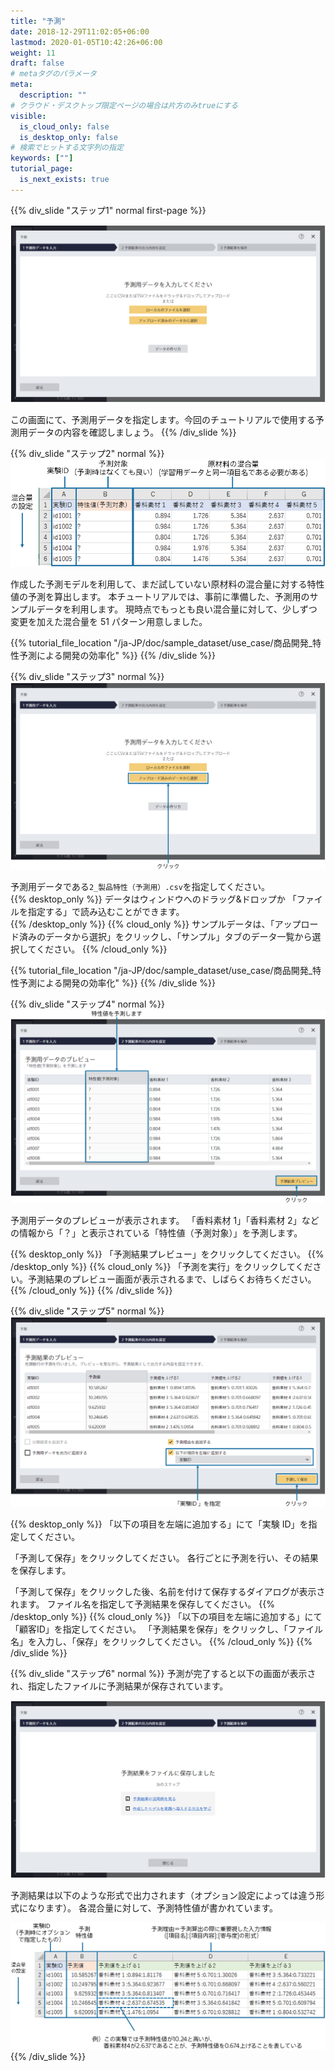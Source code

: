 ```yaml
---
title: "予測"
date: 2018-12-29T11:02:05+06:00
lastmod: 2020-01-05T10:42:26+06:00
weight: 11
draft: false
# metaタグのパラメータ
meta:
  description: ""
# クラウド・デスクトップ限定ページの場合は片方のみtrueにする
visible:
  is_cloud_only: false
  is_desktop_only: false
# 検索でヒットする文字列の指定
keywords: [""]
tutorial_page:
  is_next_exists: true
---
```


{{% div_slide "ステップ1" normal first-page %}}

![](../img/t_slide15.png)

この画面にて、予測用データを指定します。今回のチュートリアルで使用する予測用データの内容を確認しましょう。
{{% /div_slide %}}

{{% div_slide "ステップ2" normal %}}
![](../img/t_slide16.png)

作成した予測モデルを利用して、まだ試していない原材料の混合量に対する特性値の予測を算出します。
本チュートリアルでは、事前に準備した、予測用のサンプルデータを利用します。
現時点でもっとも良い混合量に対して、少しずつ変更を加えた混合量を 51 パターン用意しました。

{{% tutorial_file_location "/ja-JP/doc/sample_dataset/use_case/商品開発_特性予測による開発の効率化" %}}
{{% /div_slide %}}

{{% div_slide "ステップ3" normal %}}
![](../img/t_slide17.png)

予測用データである`2_製品特性（予測用）.csv`を指定してください。<br/>
{{% desktop_only %}}
データはウィンドウへのドラッグ&ドロップか 「ファイルを指定する」で読み込むことができます。<br/>
{{% /desktop_only %}}
{{% cloud_only %}}
サンプルデータは、「アップロード済みのデータから選択」をクリックし、「サンプル」タブのデータ一覧から選択してください。
{{% /cloud_only %}}

{{% tutorial_file_location "/ja-JP/doc/sample_dataset/use_case/商品開発_特性予測による開発の効率化" %}}
{{% /div_slide %}}

{{% div_slide "ステップ4" normal %}}
![](../img/t_slide21.png)

予測用データのプレビューが表示されます。
「香料素材 1」「香料素材 2」などの情報から「？」と表示されている「特性値（予測対象）」を予測します。

{{% desktop_only %}}
「予測結果プレビュー」をクリックしてください。
{{% /desktop_only %}}
{{% cloud_only %}}
「予測を実行」をクリックしてください。予測結果のプレビュー画面が表示されるまで、しばらくお待ちください。
{{% /cloud_only %}}
{{% /div_slide %}}

{{% div_slide "ステップ5" normal %}}
![](../img/t_slide22.png)

{{% desktop_only %}}
「以下の項目を左端に追加する」にて「実験 ID」を指定してください。

「予測して保存」をクリックしてください。
各行ごとに予測を行い、その結果を保存します。

「予測して保存」をクリックした後、名前を付けて保存するダイアログが表示されます。
ファイル名を指定して予測結果を保存してください。
{{% /desktop_only %}}
{{% cloud_only %}}
「以下の項目を左端に追加する」にて「顧客ID」を指定してください。
「予測結果を保存」をクリックし、「ファイル名」を入力し、「保存」をクリックしてください。
{{% /cloud_only %}}
{{% /div_slide %}}

{{% div_slide "ステップ6" normal %}}
予測が完了すると以下の画面が表示され、指定したファイルに予測結果が保存されています。

![](../img/t_slide23.png)

予測結果は以下のような形式で出力されます（オプション設定によっては違う形式になります）。
各混合量に対して、予測特性値が書かれています。

![](../img/t_slide19.png)
{{% /div_slide %}}
